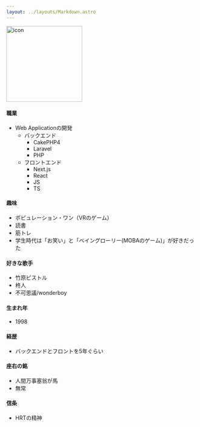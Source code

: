 ```yaml
---
layout: ../layouts/Markdown.astro
---
```

<img src="/ijij.webp" alt="icon" style="width: 200px">

#### 職業
- Web Applicationの開発
    - バックエンド
        - CakePHP4
        - Laravel
        - PHP
    - フロントエンド
        - Next.js
        - React
        - JS
        - TS

#### 趣味
- ポピュレーション・ワン（VRのゲーム）
- 読書
- 筋トレ
- 学生時代は「お笑い」と「ベイングローリー(MOBAのゲーム)」が好きだった

#### 好きな歌手
- 竹原ピストル
- 柊人
- 不可思議/wonderboy

#### 生まれ年
- 1998

#### 経歴
- バックエンドとフロントを5年ぐらい

#### 座右の銘
- 人間万事塞翁が馬
- 無常

#### 信条
- HRTの精神
